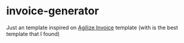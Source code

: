 # invoice-generator

Just an template inspired on [Agilize Invoice](https://invoice.agilize.com.br/) template (with is the best template that I found)

